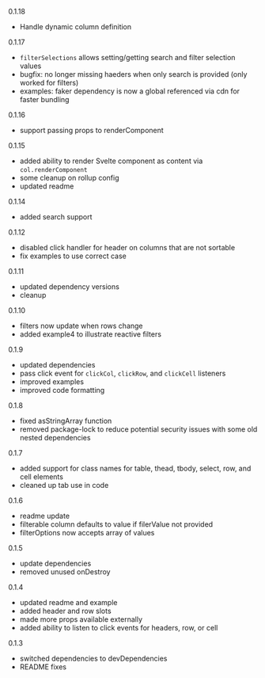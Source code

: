 0.1.18
- Handle dynamic column definition

0.1.17
- `filterSelections` allows setting/getting search and filter selection values
- bugfix: no longer missing haeders when only search is provided (only worked for filters)
- examples: faker dependency is now a global referenced via cdn for faster bundling

0.1.16
- support passing props to renderComponent

0.1.15
- added ability to render Svelte component as content via `col.renderComponent`
- some cleanup on rollup config
- updated readme

0.1.14
- added search support

0.1.12
- disabled click handler for header on columns that are not sortable 
- fix examples to use correct case

0.1.11
- updated dependency versions 
- cleanup

0.1.10
- filters now update when rows change
- added example4 to illustrate reactive filters

0.1.9
- updated dependencies
- pass click event for `clickCol`, `clickRow`, and `clickCell` listeners
- improved examples
- improved code formatting

0.1.8 
- fixed asStringArray function
- removed package-lock to reduce potential security issues with some old nested dependencies

0.1.7
- added support for class names for table, thead, tbody, select, row, and cell elements
- cleaned up tab use in code

0.1.6
- readme update
- filterable column defaults to value if filerValue not provided
- filterOptions now accepts array of values

0.1.5
- update dependencies
- removed unused onDestroy

0.1.4
- updated readme and example
- added header and row slots
- made more props available externally
- added ability to listen to click events for headers, row, or cell

0.1.3
- switched dependencies to devDependencies
- README fixes